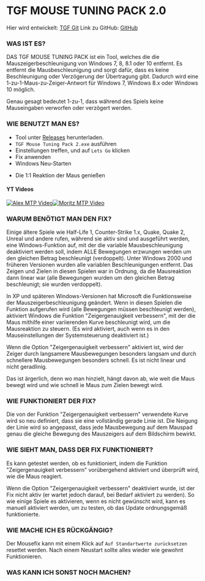 # TGF MOUSE TUNING PACK 2.0

Hier wird entwickelt: [TGF Git](https://git.minerswin.de/thegeekfreaks1/tuningpack/TGF-MOUSE-TUNING-PACK-2-0)
Link zu GitHub: [GitHub](https://github.com/MinersWin/TGF-MOUSE-TUNING-PACK-2.0)

### WAS IST ES?

DAS TGF MOUSE TUNING PACK ist ein Tool, welches die die Mauszeigerbeschleunigung von Windows 7, 8, 8.1 oder 10 entfernt.
Es entfernt die Mausbeschleunigung und sorgt dafür, dass es keine Beschleunigung oder Verzögerung der Übertragung gibt.
Dadurch wird eine 1-zu-1-Maus-zu-Zeiger-Antwort für Windows 7, Windows 8.x oder Windows 10 möglich.

Genau gesagt bedeutet 1-zu-1, dass während des Spiels keine Mauseingaben verworfen oder verzögert werden.

### WIE BENUTZT MAN ES?

* Tool unter [Releases](https://github.com/MinersWin/TGF-MOUSE-TUNING-PACK-2.0/releases) herunterladen.
* ```TGF Mouse Tuning Pack 2.exe``` ausführen
* Einstellungen treffen, und auf ```Lets Go``` klicken
* Fix anwenden
* Windows Neu-Starten

- Die 1:1 Reaktion der Maus genießen

#### YT Videos
[![Alex MTP Video](https://img.youtube.com/vi/jFnPgg8qLCc/0.jpg)](https://youtu.be/jFnPgg8qLCc "Windows 10 Mausbeschleunigung repariert! | TGF Maus Tuning Pack 2.0")[![Moritz MTP Video](https://img.youtube.com/vi/hRr6sEoUUd0/0.jpg)](https://youtu.be/hRr6sEoUUd0 "Besser zocken mit Jeder Maus! 🖱️ | Der Trick den ihr (noch) nicht kanntet!")

### WARUM BENÖTIGT MAN DEN FIX?

Einige ältere Spiele wie Half-Life 1, Counter-Strike 1.x, Quake, Quake 2, Unreal und andere rufen, während sie aktiv sind und ausgeführt werden, eine Windows-Funktion auf, mit der die variable Mausbeschleunigung deaktiviert werden soll, indem ALLE Bewegungen erzwungen werden um den gleichen Betrag beschleunigt (verdoppelt).
Unter Windows 2000 und früheren Versionen wurden alle variablen Beschleunigungen entfernt.
Das Zeigen und Zielen in diesen Spielen war in Ordnung, da die Mausreaktion dann linear war (alle Bewegungen wurden um den gleichen Betrag beschleunigt; sie wurden verdoppelt).

In XP und späteren Windows-Versionen hat Microsoft die Funktionsweise der Mauszeigerbeschleunigung geändert.
Wenn in diesen Spielen die Funktion aufgerufen wird (alle Bewegungen müssen beschleunigt werden), aktiviert Windows die Funktion "Zeigergenauigkeit verbessern", mit der die Maus mithilfe einer variierenden Kurve beschleunigt wird, um die Mausreaktion zu steuern. (Es wird aktiviert, auch wenn es in den Mauseinstellungen der Systemsteuerung deaktiviert ist.)

Wenn die Option "Zeigergenauigkeit verbessern" aktiviert ist, wird der Zeiger durch langsamere Mausbewegungen besonders langsam und durch schnellere Mausbewegungen besonders schnell. Es ist nicht linear und nicht geradlinig.

Das ist ärgerlich, denn wo man hinzielt, hängt davon ab, wie weit die Maus bewegt wird und wie schnell ie Maus zum Zielen bewegt wird.

### WIE FUNKTIONIERT DER FIX?

Die von der Funktion "Zeigergenauigkeit verbessern" verwendete Kurve wird so neu definiert, dass sie eine vollständig gerade Linie ist. Die Neigung der Linie wird so angepasst, dass jede Mausbewegung auf dem Mauspad genau die gleiche Bewegung des Mauszeigers auf dem Bildschirm bewirkt.

### WIE SIEHT MAN, DASS DER FIX FUNKTIONIERT?

Es kann getestet werden, ob es funktioniert, indem die Funktion "Zeigergenauigkeit verbessern" vorübergehend aktiviert und überprüft wird, wie die Maus reagiert.

Wenn die Option "Zeigergenauigkeit verbessern" deaktiviert wurde, ist der Fix nicht aktiv (er wartet jedoch darauf, bei Bedarf aktiviert zu werden).
So wie einige Spiele es aktivieren, wenn es nicht gewünscht wird, kann es manuell aktiviert werden, um zu testen, ob das Update ordnungsgemäß funktionierte.

### WIE MACHE ICH ES RÜCKGÄNGIG?

Der Mousefix kann mit einem Klick auf ```Auf Standartwerte zurücksetzen``` resettet werden.
Nach einem Neustart sollte alles wieder wie gewohnt Funktionieren.

### WAS KANN ICH SONST NOCH MACHEN?
